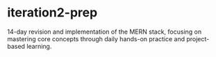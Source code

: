 # iteration2-prep
14-day revision and implementation of the MERN stack, focusing on mastering core concepts through daily hands-on practice and project-based learning.
